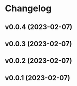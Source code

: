 # Changelog

<!--next-version-placeholder-->

## v0.0.4 (2023-02-07)


## v0.0.3 (2023-02-07)


## v0.0.2 (2023-02-07)


## v0.0.1 (2023-02-07)

